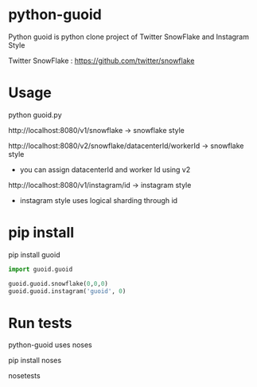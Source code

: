 python-guoid
============

Python guoid is python clone project of Twitter SnowFlake and Instagram Style

Twitter SnowFlake : https://github.com/twitter/snowflake

Usage
============================================================================
python guoid.py

http://localhost:8080/v1/snowflake -> snowflake style

http://localhost:8080/v2/snowflake/datacenterId/workerId -> snowflake style
* you can assign datacenterId and worker Id using v2

http://localhost:8080/v1/instagram/id -> instagram style
* instagram style uses logical sharding through id

pip install
============================================================================
pip install guoid

```python
import guoid.guoid

guoid.guoid.snowflake(0,0,0)
guoid.guoid.instagram('guoid', 0)
```

Run tests
============================================================================
python-guoid uses noses

pip install noses

nosetests
